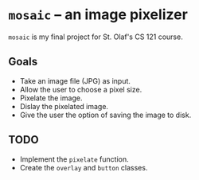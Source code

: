 # `mosaic` – an image pixelizer

`mosaic` is my final project for St. Olaf's CS 121 course. 

## Goals

- Take an image file (JPG) as input.
- Allow the user to choose a pixel size.
- Pixelate the image.
- Dislay the pixelated image.
- Give the user the option of saving the image to disk.


## TODO

- Implement the `pixelate` function.
- Create the `overlay` and `button` classes.
